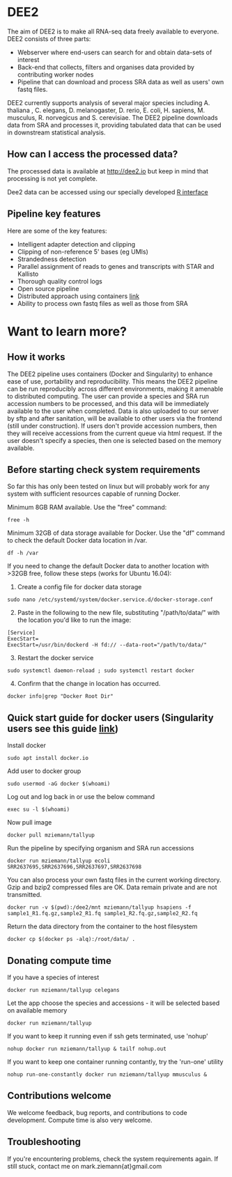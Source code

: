 # DEE2
The aim of DEE2 is to make all RNA-seq data freely available to everyone. DEE2 consists of three parts:
* Webserver where end-users can search for and obtain data-sets of interest 
* Back-end that collects, filters and organises data provided by contributing worker nodes
* Pipeline that can download and process SRA data as well as users' own fastq files.

DEE2 currently supports analysis of several major species including A. thaliana , C. elegans, D. melanogaster, D. rerio, E. coli, H. sapiens, M. musculus, R. norvegicus and S. cerevisiae. The DEE2 pipeline downloads data from SRA and processes it, providing tabulated data that can be used in downstream statistical analysis.

## How can I access the processed data?
The processed data is available at http://dee2.io but keep in mind that processing is not yet complete. 

Dee2 data can be accessed using our specially developed [R interface](../master/AccessDEEfromR.md)

## Pipeline key features
Here are some of the key features:
 * Intelligent adapter detection and clipping
 * Clipping of non-reference 5' bases (eg UMIs)
 * Strandedness detection
 * Parallel assignment of reads to genes and transcripts with STAR and Kallisto
 * Thorough quality control logs
 * Open source pipeline
 * Distributed approach using containers [link](https://hub.docker.com/r/mziemann/tallyup/)
 * Ability to process own fastq files as well as those from SRA

# Want to learn more?
## How it works
The DEE2 pipeline uses containers (Docker and Singularity) to enhance ease of use, portability and reproducibility. This means the DEE2 pipeline can be run reproducibly across different environments, making it amenable to distributed computing. The user can provide a species and SRA run accession numbers to be processed, and this data will be immediately available to the user when completed. Data is also uploaded to our server by sftp and after sanitation, will be available to other users via the frontend (still under construction). If users don't provide accession numbers, then they will receive accessions from the current queue via html request. If the user doesn't specify a species, then one is selected based on the memory available. 

## Before starting check system requirements
So far this has only been tested on linux but will probably work for any system with sufficient resources capable of running Docker.

Minimum 8GB RAM available. Use the "free" command:

`free -h`

Minimum 32GB of data storage available for Docker. Use the "df" command to check the default Docker data location in /var.

`df -h /var`

If you need to change the default Docker data to another location with >32GB free, follow these steps (works for Ubuntu 16.04): 

1) Create a config file for docker data storage

`sudo nano /etc/systemd/system/docker.service.d/docker-storage.conf`

2) Paste in the following to the new file, substituting "/path/to/data/" with the location you'd like to run the image:

```
[Service]
ExecStart=
ExecStart=/usr/bin/dockerd -H fd:// --data-root="/path/to/data/"
```
3) Restart the docker service

`sudo systemctl daemon-reload ; sudo systemctl restart docker`

4) Confirm that the change in location has occurred.

`docker info|grep "Docker Root Dir"`

## Quick start guide for docker users (Singularity users see this guide [link](https://github.com/markziemann/dee2/blob/master/notes/singularity_walkthrough.md))
Install docker

`sudo apt install docker.io`

Add user to docker group

`sudo usermod -aG docker $(whoami)`

Log out and log back in or use the below command

`exec su -l $(whoami)`

Now pull image

`docker pull mziemann/tallyup`

Run the pipeline by specifying organism and SRA run accessions

`docker run mziemann/tallyup ecoli SRR2637695,SRR2637696,SRR2637697,SRR2637698`

You can also process your own fastq files in the current working directory. Gzip and bzip2 compressed files are OK. Data remain private and are not transmitted.

`docker run -v $(pwd):/dee2/mnt mziemann/tallyup hsapiens -f sample1_R1.fq.gz,sample2_R1.fq sample1_R2.fq.gz,sample2_R2.fq`

Return the data directory from the container to the host filesystem

`docker cp $(docker ps -alq):/root/data/ .`

## Donating compute time
If you have a species of interest

`docker run mziemann/tallyup celegans`

Let the app choose the species and accessions - it will be selected based on available memory

`docker run mziemann/tallyup`

If you want to keep it running even if ssh gets terminated, use 'nohup'

`nohup docker run mziemann/tallyup & tailf nohup.out`

If you want to keep one container running contantly, try the 'run-one' utility

`nohup run-one-constantly docker run mziemann/tallyup mmusculus &`

## Contributions welcome
We welcome feedback, bug reports, and contributions to code development. Compute time is also very welcome.

## Troubleshooting
If you're encountering problems, check the system requirements again. If still stuck, contact me on mark.ziemann{at}gmail.com
